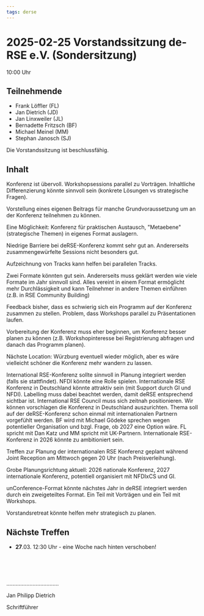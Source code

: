 ```yaml
---
tags: derse
---
```

# 2025-02-25 Vorstandssitzung de-RSE e.V. (Sondersitzung)

10:00 Uhr

## Teilnehmende

- Frank Löffler (FL)
- Jan Dietrich (JD)
- Jan Linxweiler (JL)
- Bernadette Fritzsch (BF)
- Michael Meinel (MM)
- Stephan Janosch (SJ)

Die Vorstandssitzung ist beschlussfähig.

## Inhalt

Konferenz ist übervoll. Workshopsessions parallel zu Vorträgen.
Inhaltliche Differenzierung könnte sinnvoll sein (konkrete Lösungen vs strategische Fragen).

Vorstellung eines eigenen Beitrags für manche Grundvoraussetzung um an der Konferenz teilnehmen zu können.

Eine Möglichkeit: Konferenz für praktischen Austausch, "Metaebene" (strategische Themen) in eigenes Format auslagern.

Niedrige Barriere bei deRSE-Konferenz kommt sehr gut an. Andererseits zusammengewürfelte Sessions nicht besonders gut.

Aufzeichnung von Tracks kann helfen bei parallelen Tracks.

Zwei Formate könnten gut sein. Andererseits muss geklärt werden wie viele Formate im Jahr sinnvoll sind. Alles vereint in einem Format ermöglicht mehr Durchlässigkeit und kann Teilnehmer in andere Themen einführen (z.B. in RSE Community Building)

Feedback bisher, dass es schwierig sich ein Programm auf der Konferenz zusammen zu stellen. Problem, dass Workshops parallel zu Präsentationen laufen.

Vorbereitung der Konferenz muss eher beginnen, um Konferenz besser planen zu können (z.B. Workshopinteresse bei Registrierung abfragen und danach das Programm planen).

Nächste Location: Würzburg eventuell wieder möglich, aber es wäre vielleicht schöner die Konferenz mehr wandern zu lassen.

International RSE-Konferenz sollte sinnvoll in Planung integriert werden (falls sie stattfindet).
NFDI könnte eine Rolle spielen. Internationale RSE Konferenz in Deutschland könnte attraktiv sein (mit Support durch GI und NFDI). Labelling muss dabei beachtet werden, damit deRSE entsprechend sichtbar ist. International RSE Council muss sich zeitnah positionieren. Wir können vorschlagen die Konferenz in Deutschland auszurichten. Thema soll auf der deRSE-Konferenz schon einmal mit internationalen Partnern vorgefühlt werden. BF wird mit Michael Gödeke sprechen wegen potentieller Organisation und bzgl. Frage, ob 2027 eine Option wäre. FL spricht mit Dan Katz und MM spricht mit UK-Partnern. Internationale RSE-Konferenz in 2026 könnte zu ambitioniert sein.

Treffen zur Planung der internationalen RSE Konferenz geplant während Joint Reception am Mittwoch gegen 20 Uhr (nach Preisverleihung).

Grobe Planungsrichtung aktuell: 2026 nationale Konferenz, 2027 internationale Konferenz, potentiell organisiert mit NFDIxCS und GI.

unConference-Format könnte nächstes Jahr in deRSE integriert werden durch ein zweigeteiltes Format. Ein Teil mit Vorträgen und ein Teil mit Workshops.

Vorstandsretreat könnte helfen mehr strategisch zu planen. 

        
## Nächste Treffen

- **27**.03. 12:30 Uhr - eine Woche nach hinten verschoben!


<br />
<br />
<br />

..................................

Jan Philipp Dietrich

Schriftführer
